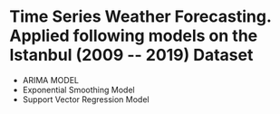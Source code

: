 # Time Series Weather Forecasting. Applied following models on the Istanbul (2009 -- 2019) Dataset
- ARIMA MODEL
- Exponential Smoothing Model
- Support Vector Regression Model
